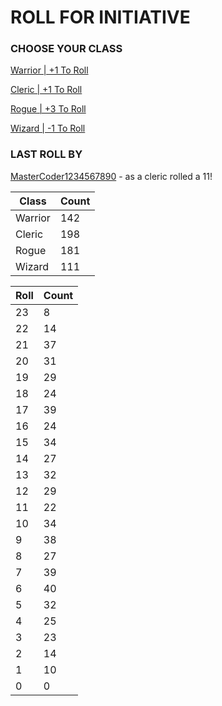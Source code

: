 # ROLL FOR INITIATIVE
### CHOOSE YOUR CLASS

[Warrior | +1 To Roll](https://github.com/benjaminsampica/benjaminsampica/issues/new?title=roll%7Cwarrior&body=Just+click+%27Submit+new+issue%27.)

[Cleric | +1 To Roll](https://github.com/benjaminsampica/benjaminsampica/issues/new?title=roll%7Ccleric&body=Just+click+%27Submit+new+issue%27.)

[Rogue | +3 To Roll](https://github.com/benjaminsampica/benjaminsampica/issues/new?title=roll%7Crogue&body=Just+click+%27Submit+new+issue%27.)

[Wizard | -1 To Roll](https://github.com/benjaminsampica/benjaminsampica/issues/new?title=roll%7Cwizard&body=Just+click+%27Submit+new+issue%27.)
### LAST ROLL BY
[MasterCoder1234567890](https://www.github.com/MasterCoder1234567890) - as a cleric rolled a 11!

|Class|Count|
|-|-|
|Warrior|142|
|Cleric|198|
|Rogue|181|
|Wizard|111|

|Roll|Count|
|-|-|
|23|8
|22|14
|21|37
|20|31
|19|29
|18|24
|17|39
|16|24
|15|34
|14|27
|13|32
|12|29
|11|22
|10|34
|9|38
|8|27
|7|39
|6|40
|5|32
|4|25
|3|23
|2|14
|1|10
|0|0
